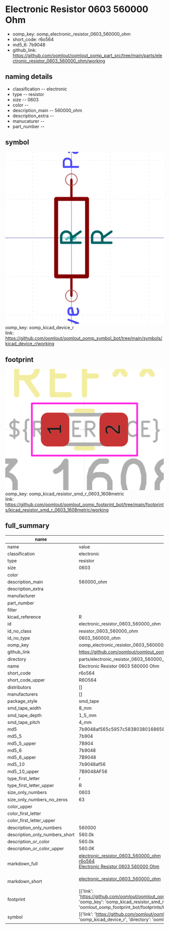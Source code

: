 # Electronic Resistor 0603 560000 Ohm

  
* oomp_key: oomp_electronic_resistor_0603_560000_ohm 
* short_code: r6o564
* md5_6: 7b9048  
* github_link: https://github.com/oomlout/oomlout_oomp_part_src/tree/main/parts/electronic_resistor_0603_560000_ohm/working  
## naming details
* classification -- electronic
* type -- resistor
* size -- 0603
* color -- 
* description_main -- 560000_ohm
* description_extra -- 
* manucaturer -- 
* part_number -- 



## symbol

![](symbol/0/working/working_600.png)  
oomp_key: oomp_kicad_device_r  
link: https://github.com/oomlout/oomlout_oomp_symbol_bot/tree/main/symbols/kicad_device_r/working  

## footprint

![](footprint/0/working/working_600.png)  
oomp_key: oomp_kicad_resistor_smd_r_0603_1608metric  
link: https://github.com/oomlout/oomlout_oomp_footprint_bot/tree/main/footprints/kicad_resistor_smd_r_0603_1608metric/working  

## full_summary
| name | value | 
| --- | --- | 
| name | value | 
| classification | electronic | 
| type | resistor | 
| size | 0603 | 
| color |  | 
| description_main | 560000_ohm | 
| description_extra |  | 
| manufacturer |  | 
| part_number |  | 
| filter |  | 
| kicad_reference | R | 
| id | electronic_resistor_0603_560000_ohm | 
| id_no_class | resistor_0603_560000_ohm | 
| id_no_type | 0603_560000_ohm | 
| oomp_key | oomp_electronic_resistor_0603_560000_ohm | 
| github_link | https://github.com/oomlout/oomlout_oomp_part_src/tree/main/parts/electronic_resistor_0603_560000_ohm/working | 
| directory | parts/electronic_resistor_0603_560000_ohm | 
| name | Electronic Resistor 0603 560000 Ohm | 
| short_code | r6o564 | 
| short_code_upper | R6O564 | 
| distributors | [] | 
| manufacturers | [] | 
| package_style | smd_tape | 
| smd_tape_width | 8_mm | 
| smd_tape_depth | 1_5_mm | 
| smd_tape_pitch | 4_mm | 
| md5 | 7b9048af565c5957c58380380168658a | 
| md5_5 | 7b904 | 
| md5_5_upper | 7B904 | 
| md5_6 | 7b9048 | 
| md5_6_upper | 7B9048 | 
| md5_10 | 7b9048af56 | 
| md5_10_upper | 7B9048AF56 | 
| type_first_letter | r | 
| type_first_letter_upper | R | 
| size_only_numbers | 0603 | 
| size_only_numbers_no_zeros | 63 | 
| color_upper |  | 
| color_first_letter |  | 
| color_first_letter_upper |  | 
| description_only_numbers | 560000 | 
| description_only_numbers_short | 560.0k | 
| description_or_color | 560.0k | 
| description_or_color_upper | 560.0K | 
| markdown_full | [electronic_resistor_0603_560000_ohm](https://github.com/oomlout/oomlout_oomp_part_src/tree/main/parts/electronic_resistor_0603_560000_ohm/working)<br>[r6o564](https://github.com/oomlout/oomlout_oomp_part_src/tree/main/parts/electronic_resistor_0603_560000_ohm/working)<br>[Electronic Resistor 0603 560000 Ohm](https://github.com/oomlout/oomlout_oomp_part_src/tree/main/parts/electronic_resistor_0603_560000_ohm/working)<br><br> | 
| markdown_short | [electronic_resistor_0603_560000_ohm](https://github.com/oomlout/oomlout_oomp_part_src/tree/main/parts/electronic_resistor_0603_560000_ohm/working)<br><br> | 
| footprint | [{'link': 'https://github.com/oomlout/oomlout_oomp_footprint_bot/tree/main/foootprntss/kicad_resistor_smd_r_0603_1608metric', 'oomp_key': 'oomp_kicad_resistor_smd_r_0603_1608metric', 'directory': 'oomlout_oomp_footprint_bot/footprints/kicad_resistor_smd_r_0603_1608metric//working/working.kicad_mod'}] | 
| symbol | [{'link': 'https://github.com/oomlout/oomlout_oomp_symbol_bot/tree/main/symbols/kicad_device_r', 'oomp_key': 'oomp_kicad_device_r', 'directory': 'oomlout_oomp_symbol_bot/symbols/kicad_device_r//working/working.kicad_sym'}] | 
